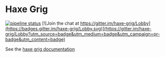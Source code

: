 # Haxe Grig

[![pipeline status](https://gitlab.com/haxe-grig/grig/badges/master/pipeline.svg)](https://gitlab.com/haxe-grig/grig/commits/master)
[![Join the chat at https://gitter.im/haxe-grig/Lobby](https://badges.gitter.im/haxe-grig/Lobby.svg)](https://gitter.im/haxe-grig/Lobby?utm_source=badge&utm_medium=badge&utm_campaign=pr-badge&utm_content=badge)

See the [haxe grig documentation](https://haxe-grig.gitlab.io/grig/)
